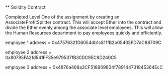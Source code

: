 ** Solidity Contract 

Completed Level One of the assignment by creating an AssociateProfitSplitter contract. This will accept Ether into the contract and divide the Ether evenly among the associate level employees. This will allow the Human Resources department to pay employees quickly and efficiently.

employee 1 address = 0x47576321D6054db1c811fB2b05405FD7dC88709C

employee 2 address = 0x80795FA2fd541FF35e979537fB30DC95C9D240C5

employee 3 address = 0x4876a468a3CF518969604f789144731845364EcC